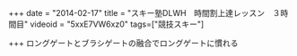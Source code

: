 +++
date = "2014-02-17"
title = "スキー塾DLWH　時間割上達レッスン　３時間目"
videoid = "5xxE7VW6xz0"
tags=["競技スキー"]

+++
ロングゲートとブラシゲートの融合でロングゲートに慣れる
